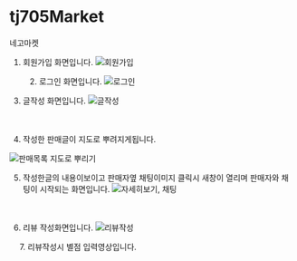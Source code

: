 # tj705Market
네고마켓


1. 회원가입 화면입니다.
![회원가입](https://github.com/TwoJungHo/tj705Market/assets/132986801/18cd14a9-3835-4066-b4fd-39e51ed85a70)

　
　
2. 로그인 화면입니다.
![로그인](https://github.com/TwoJungHo/tj705Market/assets/132986801/559e12f0-9692-4cf5-b261-dfe69362658e)
　
 　

3. 글작성 화면입니다.
![글작성](https://github.com/TwoJungHo/tj705Market/assets/132986801/e809cdb0-9e25-4fba-8b4b-7f9f2cad5b0c)

　
 　

4. 작성한 판매글이 지도로 뿌려지게됩니다.
 
![판매목록 지도로 뿌리기](https://github.com/TwoJungHo/tj705Market/assets/132986801/f3406627-b34d-4911-b896-807c61a77689)
　
 　　
   

5. 작성한글의 내용이보이고 판매자옆 채팅이미지 클릭시
   새창이 열리며 판매자와 채팅이 시작되는 화면입니다.
![자세히보기, 채팅](https://github.com/TwoJungHo/tj705Market/assets/132986801/0c569473-0719-4151-8d1d-4f1400c4bf5a)
　
 　　
   
  　
   
6. 리뷰 작성화면입니다.
![리뷰작성](https://github.com/TwoJungHo/tj705Market/assets/132986801/95b58513-41c5-4b2a-92d9-dd28685210f1)
　
 　　
   
  　
7. 리뷰작성시 별점 입력영상입니다.

